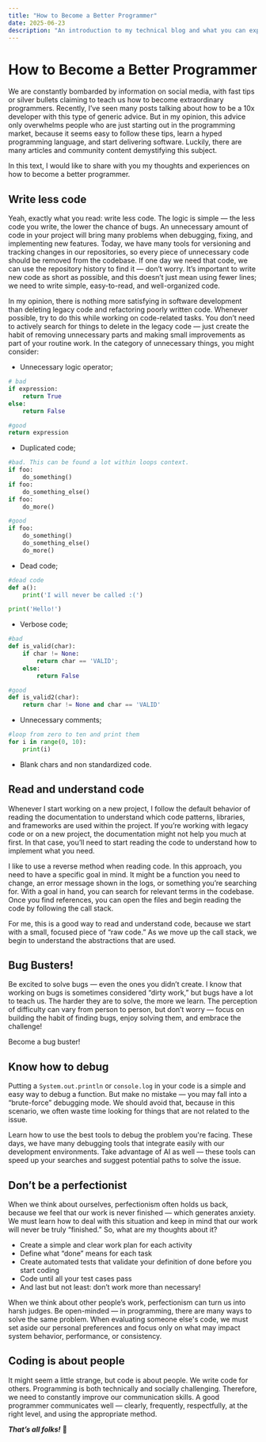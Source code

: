 ```yaml
---
title: "How to Become a Better Programmer"
date: 2025-06-23
description: "An introduction to my technical blog and what you can expect to find here"
---
```


# How to Become a Better Programmer

We are constantly bombarded by information on social media, with fast tips or silver bullets claiming to teach us how to become extraordinary programmers. Recently, I’ve seen many posts talking about how to be a 10x developer with this type of generic advice. But in my opinion, this advice only overwhelms people who are just starting out in the programming market, because it seems easy to follow these tips, learn a hyped programming language, and start delivering software. Luckily, there are many articles and community content demystifying this subject.

In this text, I would like to share with you my thoughts and experiences on how to become a better programmer.

## Write less code

Yeah, exactly what you read: write less code. The logic is simple — the less code you write, the lower the chance of bugs. An unnecessary amount of code in your project will bring many problems when debugging, fixing, and implementing new features. Today, we have many tools for versioning and tracking changes in our repositories, so every piece of unnecessary code should be removed from the codebase. If one day we need that code, we can use the repository history to find it — don’t worry. It’s important to write new code as short as possible, and this doesn’t just mean using fewer lines; we need to write simple, easy-to-read, and well-organized code.

In my opinion, there is nothing more satisfying in software development than deleting legacy code and refactoring poorly written code. Whenever possible, try to do this while working on code-related tasks. You don’t need to actively search for things to delete in the legacy code — just create the habit of removing unnecessary parts and making small improvements as part of your routine work. In the category of unnecessary things, you might consider:

* Unnecessary logic operator;

```python
# bad
if expression:
	return True
else:
	return False

#good
return expression
```

* Duplicated code;

```python
#bad. This can be found a lot within loops context.
if foo:
	do_something()
if foo:
	do_something_else()
if foo:
	do_more()

#good
if foo:
	do_something()
	do_something_else()
	do_more()
```

* Dead code;

```python
#dead code
def a():
	print('I will never be called :(')

print('Hello!')
```

* Verbose code;

```python
#bad
def is_valid(char):
	if char != None:
		return char == 'VALID';
	else:
		return False

#good
def is_valid2(char):
	return char != None and char == 'VALID'
```

* Unnecessary comments;

```python
#loop from zero to ten and print them
for i in range(0, 10):
    print(i)
```
* Blank chars and non standardized code.

## Read and understand code

Whenever I start working on a new project, I follow the default behavior of reading the documentation to understand which code patterns, libraries, and frameworks are used within the project. If you’re working with legacy code or on a new project, the documentation might not help you much at first. In that case, you’ll need to start reading the code to understand how to implement what you need.

I like to use a reverse method when reading code. In this approach, you need to have a specific goal in mind. It might be a function you need to change, an error message shown in the logs, or something you’re searching for. With a goal in hand, you can search for relevant terms in the codebase. Once you find references, you can open the files and begin reading the code by following the call stack.

For me, this is a good way to read and understand code, because we start with a small, focused piece of “raw code.” As we move up the call stack, we begin to understand the abstractions that are used.

## Bug Busters!

Be excited to solve bugs — even the ones you didn’t create. I know that working on bugs is sometimes considered “dirty work,” but bugs have a lot to teach us. The harder they are to solve, the more we learn. The perception of difficulty can vary from person to person, but don’t worry — focus on building the habit of finding bugs, enjoy solving them, and embrace the challenge!

Become a bug buster!

## Know how to debug

Putting a `System.out.println` or `console.log` in your code is a simple and easy way to debug a function. But make no mistake — you may fall into a “brute-force” debugging mode. We should avoid that, because in this scenario, we often waste time looking for things that are not related to the issue.

Learn how to use the best tools to debug the problem you're facing. These days, we have many debugging tools that integrate easily with our development environments. Take advantage of AI as well — these tools can speed up your searches and suggest potential paths to solve the issue.

## Don’t be a perfectionist

When we think about ourselves, perfectionism often holds us back, because we feel that our work is never finished — which generates anxiety. We must learn how to deal with this situation and keep in mind that our work will never be truly “finished.” So, what are my thoughts about it?

- Create a simple and clear work plan for each activity
- Define what “done” means for each task
- Create automated tests that validate your definition of done before you start coding
- Code until all your test cases pass
- And last but not least: don’t work more than necessary!

When we think about other people’s work, perfectionism can turn us into harsh judges. Be open-minded — in programming, there are many ways to solve the same problem. When evaluating someone else's code, we must set aside our personal preferences and focus only on what may impact system behavior, performance, or consistency.

## Coding is about people

It might seem a little strange, but code is about people. We write code for others. Programming is both technically and socially challenging. Therefore, we need to constantly improve our communication skills. A good programmer communicates well — clearly, frequently, respectfully, at the right level, and using the appropriate method.


***That’s all folks!*** 👋